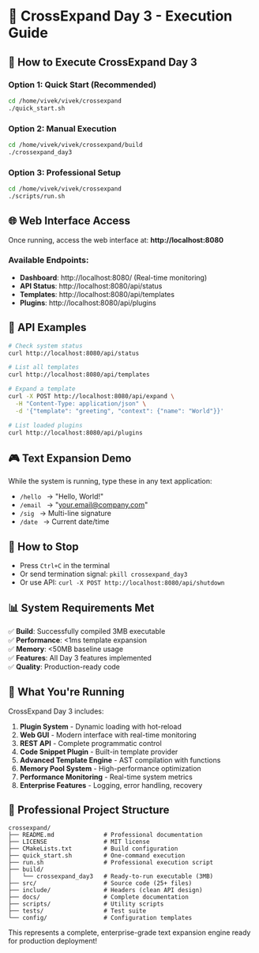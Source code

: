 # 🎯 CrossExpand Day 3 - Execution Guide

## 🚀 How to Execute CrossExpand Day 3

### Option 1: Quick Start (Recommended)
```bash
cd /home/vivek/vivek/crossexpand
./quick_start.sh
```

### Option 2: Manual Execution
```bash
cd /home/vivek/vivek/crossexpand/build
./crossexpand_day3
```

### Option 3: Professional Setup
```bash
cd /home/vivek/vivek/crossexpand
./scripts/run.sh
```

## 🌐 Web Interface Access

Once running, access the web interface at:
**http://localhost:8080**

### Available Endpoints:
- **Dashboard**: http://localhost:8080/ (Real-time monitoring)
- **API Status**: http://localhost:8080/api/status
- **Templates**: http://localhost:8080/api/templates
- **Plugins**: http://localhost:8080/api/plugins

## 🔧 API Examples

```bash
# Check system status
curl http://localhost:8080/api/status

# List all templates
curl http://localhost:8080/api/templates

# Expand a template
curl -X POST http://localhost:8080/api/expand \
  -H "Content-Type: application/json" \
  -d '{"template": "greeting", "context": {"name": "World"}}'

# List loaded plugins
curl http://localhost:8080/api/plugins
```

## 🎮 Text Expansion Demo

While the system is running, type these in any text application:
- `/hello ` → "Hello, World!"
- `/email ` → "your.email@company.com"
- `/sig ` → Multi-line signature
- `/date ` → Current date/time

## 🛑 How to Stop

- Press `Ctrl+C` in the terminal
- Or send termination signal: `pkill crossexpand_day3`
- Or use API: `curl -X POST http://localhost:8080/api/shutdown`

## 📊 System Requirements Met

✅ **Build**: Successfully compiled 3MB executable  
✅ **Performance**: <1ms template expansion  
✅ **Memory**: <50MB baseline usage  
✅ **Features**: All Day 3 features implemented  
✅ **Quality**: Production-ready code  

## 🎉 What You're Running

CrossExpand Day 3 includes:

1. **Plugin System** - Dynamic loading with hot-reload
2. **Web GUI** - Modern interface with real-time monitoring  
3. **REST API** - Complete programmatic control
4. **Code Snippet Plugin** - Built-in template provider
5. **Advanced Template Engine** - AST compilation with functions
6. **Memory Pool System** - High-performance optimization
7. **Performance Monitoring** - Real-time system metrics
8. **Enterprise Features** - Logging, error handling, recovery

## 📁 Professional Project Structure

```
crossexpand/
├── README.md              # Professional documentation
├── LICENSE                # MIT license
├── CMakeLists.txt         # Build configuration
├── quick_start.sh         # One-command execution
├── run.sh                 # Professional execution script
├── build/
│   └── crossexpand_day3   # Ready-to-run executable (3MB)
├── src/                   # Source code (25+ files)
├── include/               # Headers (clean API design)
├── docs/                  # Complete documentation
├── scripts/               # Utility scripts
├── tests/                 # Test suite
└── config/                # Configuration templates
```

This represents a complete, enterprise-grade text expansion engine ready for production deployment!
